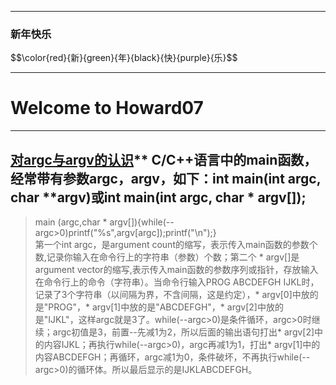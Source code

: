 
****
### 新年快乐
$$\color{red}{新}\{green}{年}\{black}{快}\{purple}{乐}$$
********
# Welcome to Howard07 #

------------
[对argc与argv的认识](https://blog.csdn.net/u014106566/article/details/84141718)**
C/C++语言中的main函数，经常带有参数argc，argv，如下：int main(int argc, char **argv)或int main(int argc, char * argv[]);
----
>main (argc,char * argv[]){while(--argc>0)printf("%s",argv[argc]);printf("\n");}
<br>第一个int argc，是argument count的缩写，表示传入main函数的参数个数,记录你输入在命令行上的字符串（参数）个数；第二个 * argv[]是argument vector的缩写,表示传入main函数的参数序列或指针，存放输入在命令行上的命令（字符串）。当命令行输入PROG ABCDEFGH  IJKL时，记录了3个字符串（以间隔为界，不含间隔，这是约定），* argv[0]中放的是"PROG"，* argv[1]中放的是"ABCDEFGH"，* argv[2]中放的是"IJKL"，这样argc就是3了。while(--argc>0)是条件循环，argc>0时继续；argc初值是3，前置--先减1为2，所以后面的输出语句打出* argv[2]中的内容IJKL；再执行while(--argc>0)，argc再减1为1，打出* argv[1]中的内容ABCDEFGH；再循环，argc减1为0，条件破坏，不再执行while(--argc>0)的循环体。所以最后显示的是IJKLABCDEFGH。

